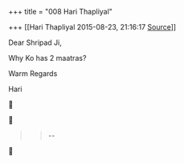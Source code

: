 +++
title = "008 Hari Thapliyal"

+++
[[Hari Thapliyal	2015-08-23, 21:16:17 [Source](https://groups.google.com/g/samskrita/c/eYCMppOJsTo)]]



Dear Shripad Ji,  
  

Why Ko has 2 maatras?  
  

Warm Regards  

Hari  

  





> 
> > 
> > --  
> > 
> > 



